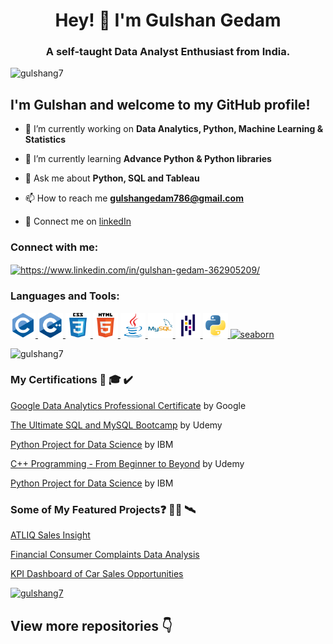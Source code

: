 <h1 align="center">Hey! 👋 I'm Gulshan Gedam</h1>
<h3 align="center">A self-taught Data Analyst Enthusiast from India.</h3>

<p align="left"> <img src="https://komarev.com/ghpvc/?username=gulshang7&label=Profile%20views&color=0e75b6&style=flat" alt="gulshang7" /> </p>

## I'm Gulshan and welcome to my GitHub profile!

- 🔭 I’m currently working on **Data Analytics, Python, Machine Learning & Statistics**

- 🌱 I’m currently learning **Advance Python & Python libraries**

- 💬 Ask me about **Python, SQL and Tableau**

- 📫 How to reach me **gulshangedam786@gmail.com**

- 🤝 Connect me on [linkedIn](https://www.linkedin.com/in/gulshan-gedam-362905209/)

<h3 align="left">Connect with me:</h3>
<p align="left">
<a href="https://linkedin.com/in/https://www.linkedin.com/in/gulshan-gedam-362905209/" target="blank"><img align="center" src="https://raw.githubusercontent.com/rahuldkjain/github-profile-readme-generator/master/src/images/icons/Social/linked-in-alt.svg" alt="https://www.linkedin.com/in/gulshan-gedam-362905209/" height="30" width="40" /></a>
</p>

<h3 align="left">Languages and Tools:</h3>
<p align="left"> <a href="https://www.cprogramming.com/" target="_blank" rel="noreferrer"> <img src="https://raw.githubusercontent.com/devicons/devicon/master/icons/c/c-original.svg" alt="c" width="40" height="40"/> </a> <a href="https://www.w3schools.com/cpp/" target="_blank" rel="noreferrer"> <img src="https://raw.githubusercontent.com/devicons/devicon/master/icons/cplusplus/cplusplus-original.svg" alt="cplusplus" width="40" height="40"/> </a> <a href="https://www.w3schools.com/css/" target="_blank" rel="noreferrer"> <img src="https://raw.githubusercontent.com/devicons/devicon/master/icons/css3/css3-original-wordmark.svg" alt="css3" width="40" height="40"/> </a> <a href="https://www.w3.org/html/" target="_blank" rel="noreferrer"> <img src="https://raw.githubusercontent.com/devicons/devicon/master/icons/html5/html5-original-wordmark.svg" alt="html5" width="40" height="40"/> </a> <a href="https://www.java.com" target="_blank" rel="noreferrer"> <img src="https://raw.githubusercontent.com/devicons/devicon/master/icons/java/java-original.svg" alt="java" width="40" height="40"/> </a> <a href="https://www.mysql.com/" target="_blank" rel="noreferrer"> <img src="https://raw.githubusercontent.com/devicons/devicon/master/icons/mysql/mysql-original-wordmark.svg" alt="mysql" width="40" height="40"/> </a> <a href="https://pandas.pydata.org/" target="_blank" rel="noreferrer"> <img src="https://raw.githubusercontent.com/devicons/devicon/2ae2a900d2f041da66e950e4d48052658d850630/icons/pandas/pandas-original.svg" alt="pandas" width="40" height="40"/> </a> <a href="https://www.python.org" target="_blank" rel="noreferrer"> <img src="https://raw.githubusercontent.com/devicons/devicon/master/icons/python/python-original.svg" alt="python" width="40" height="40"/> </a> <a href="https://seaborn.pydata.org/" target="_blank" rel="noreferrer"> <img src="https://seaborn.pydata.org/_images/logo-mark-lightbg.svg" alt="seaborn" width="40" height="40"/> </a> </p>
<p align="left"> <img src="https://komarev.com/ghpvc/?username=gulshang7&label=Profile%20views&color=0e75b6&style=flat" alt="gulshang7" /> </p>

### My Certifications 📜 🎓 ✔️

[Google Data Analytics Professional Certificate](https://coursera.org/verify/professional-cert/7VT98PG2P4R8) by Google

[The Ultimate SQL and MySQL Bootcamp](https://www.udemy.com/certificate/UC-b1e249fb-be9f-4216-baf6-9b79d18ef39a/) by Udemy

[Python Project for Data Science](https://coursera.org/verify/2ARCHADYUV8Z) by IBM

[C++ Programming - From Beginner to Beyond](http://ude.my/UC-359e792c-291d-45db-a4f5-99ad77f44b80) by Udemy

[Python Project for Data Science](https://coursera.org/verify/S9FRQSBNDQZZ) by IBM

### Some of My Featured Projects❓ 👨‍💻 🛰️

[ATLIQ Sales Insight](https://github.com/gulshang7/ATLIQ_Sales_Insight_Data_Analysis_using_SQL_and_Tableau)

[Financial Consumer Complaints Data Analysis](https://github.com/gulshang7/Financial-Consumer-Complaints-Data-Analysis-Using-Tableau-Dashboard)

[KPI Dashboard of Car Sales Opportunities](https://github.com/gulshang7/KPI_Dashboard_of_Car_sales_Win_Loss_Data_Analysis_using_Excel_and_Tableau)

<p align="left"> <a href="https://github.com/ryo-ma/github-profile-trophy"><img src="https://github-profile-trophy.vercel.app/?username=gulshang7" alt="gulshang7" /></a> </p>

##

## View more repositories 👇
